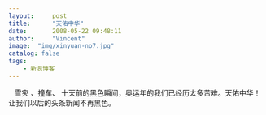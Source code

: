 ```yaml
---
layout:     post
title:      "天佑中华"
date:       2008-05-22 09:48:11
author:     "Vincent"
image:  "img/xinyuan-no7.jpg"
catalog: false
tags:
    - 新浪博客
---
```



  
雪灾 、撞车、
十天前的黑色瞬间，奥运年的我们已经历太多苦难。天佑中华！让我们以后的头条新闻不再黑色。

 



